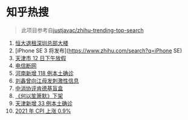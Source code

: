 # 知乎热搜

> 此项目参考自[justjavac/zhihu-trending-top-search](https://github.com/justjavac/zhihu-trending-top-search/blob/main/utils.ts)

<!-- BEGIN -->
  <!-- 最后更新时间:Wed Jan 12 2022 10:12:55 GMT+0000 (Coordinated Universal Time) -->
  1. [恒大退租深圳总部大楼](https://www.zhihu.com/search?q=恒大退租)
1. [iPhone SE 3 将发布](https://www.zhihu.com/search?q=iPhone SE)
1. [天津市 12 日下午放假](https://www.zhihu.com/search?q=天津放假)
1. [电信断网](https://www.zhihu.com/search?q=电信断网)
1. [河南新增 118 例本土确诊](https://www.zhihu.com/search?q=河南疫情)
1. [刘鑫曾向江母发刺激性信息](https://www.zhihu.com/search?q=刘鑫)
1. [中消协评肯德基盲盒](https://www.zhihu.com/search?q=肯德基盲盒)
1. [《何以笙箫默》下架](https://www.zhihu.com/search?q=何以笙箫默)
1. [天津新增 33 例本土确诊](https://www.zhihu.com/search?q=天津疫情)
1. [2021 年 CPI 上涨 0.9% ](https://www.zhihu.com/search?q=2021cpi)
  <!-- END -->